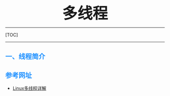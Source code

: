 
<font size="7"><center>**多线程**</center></font>

___

[TOC]

___

## <font color="1E90FF">一、线程简介</font>

















## <font color="1E90FF">参考网址</font>

- [Linux多线程详解](https://blog.csdn.net/w903414/article/details/110005612)